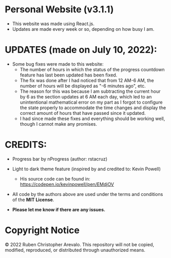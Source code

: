 # Personal Website (v3.1.1)

* This website was made using React.js.
* Updates are made every week or so, depending on how busy I am.

# UPDATES (made on July 10, 2022):

* Some bug fixes were made to this website:
  * The number of hours in which the status of the progress countdown feature has last been updated has been fixed.
  * The fix was done after I had noticed that from 12 AM-6 AM, the number of hours will be displayed as "-6 minutes ago", etc.
  * The reason for this was because I am subtracting the current hour by 6 as the section updates at 6 AM each day, which led to an unintentional mathematical error on my part as I forgot to configure the state properly to accommodate the time changes and display the correct amount of hours that have passed since it updated.
  * I had since made these fixes and everything should be working well, though I cannot make any promises.

# CREDITS:
* Progress bar by nProgress (author: rstacruz)

* Light to dark theme feature (inspired by and credited to: Kevin Powell)
  * His source code can be found in: https://codepen.io/kevinpowell/pen/EMdjOV

* All code by the authors above are used under the terms and conditions of the **MIT License**.
* **Please let me know if there are any issues.**

# Copyright Notice

© 2022 Ruben Christopher Arevalo. This repository will not be copied, modified, reproduced, or distributed through unauthorized means.
